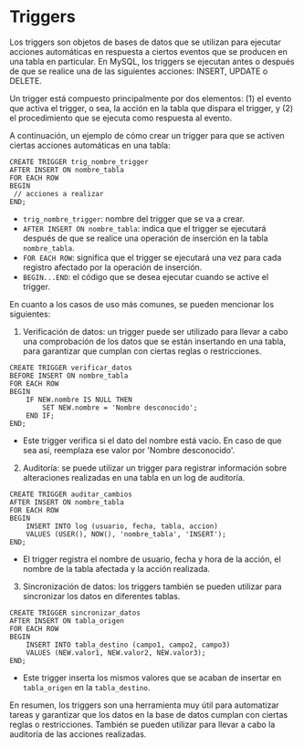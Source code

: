 # Triggers

Los triggers son objetos de bases de datos que se utilizan para ejecutar acciones automáticas en respuesta a ciertos eventos que se producen en una tabla en particular. En MySQL, los triggers se ejecutan antes o después de que se realice una de las siguientes acciones: INSERT, UPDATE o DELETE.

Un trigger está compuesto principalmente por dos elementos: (1) el evento que activa el trigger, o sea, la acción en la tabla que dispara el trigger, y (2) el procedimiento que se ejecuta como respuesta al evento.

A continuación, un ejemplo de cómo crear un trigger para que se activen ciertas acciones automáticas en una tabla:

```mysql
CREATE TRIGGER trig_nombre_trigger 
AFTER INSERT ON nombre_tabla
FOR EACH ROW 
BEGIN
 // acciones a realizar
END;
```

* `trig_nombre_trigger`: nombre del trigger que se va a crear.
* `AFTER INSERT ON nombre_tabla`: indica que el trigger se ejecutará después de que se realice una operación de inserción en la tabla `nombre_tabla`. 
* `FOR EACH ROW`: significa que el trigger se ejecutará una vez para cada registro afectado por la operación de inserción.
* `BEGIN...END`: el código que se desea ejecutar cuando se active el trigger.

En cuanto a los casos de uso más comunes, se pueden mencionar los siguientes:

1. Verificación de datos: un trigger puede ser utilizado para llevar a cabo una comprobación de los datos que se están insertando en una tabla, para garantizar que cumplan con ciertas reglas o restricciones.

```mysql
CREATE TRIGGER verificar_datos 
BEFORE INSERT ON nombre_tabla
FOR EACH ROW
BEGIN
    IF NEW.nombre IS NULL THEN
        SET NEW.nombre = 'Nombre desconocido';
    END IF;
END;
```

* Este trigger verifica si el dato del nombre está vacío. En caso de que sea así, reemplaza ese valor por 'Nombre desconocido'.

2. Auditoría: se puede utilizar un trigger para registrar información sobre alteraciones realizadas en una tabla en un log de auditoría.

```mysql
CREATE TRIGGER auditar_cambios 
AFTER INSERT ON nombre_tabla
FOR EACH ROW
BEGIN
    INSERT INTO log (usuario, fecha, tabla, accion)
    VALUES (USER(), NOW(), 'nombre_tabla', 'INSERT');
END;
```

* El trigger registra el nombre de usuario, fecha y hora de la acción, el nombre de la tabla afectada y la acción realizada.

3. Sincronización de datos: los triggers también se pueden utilizar para sincronizar los datos en diferentes tablas.

```mysql
CREATE TRIGGER sincronizar_datos 
AFTER INSERT ON tabla_origen 
FOR EACH ROW
BEGIN
    INSERT INTO tabla_destino (campo1, campo2, campo3)
    VALUES (NEW.valor1, NEW.valor2, NEW.valor3);
END;
```

* Este trigger inserta los mismos valores que se acaban de insertar en `tabla_origen` en la `tabla_destino`.

En resumen, los triggers son una herramienta muy útil para automatizar tareas y garantizar que los datos en la base de datos cumplan con ciertas reglas o restricciones. También se pueden utilizar para llevar a cabo la auditoría de las acciones realizadas.